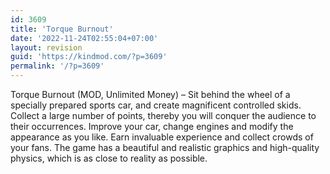 ```yaml
---
id: 3609
title: 'Torque Burnout'
date: '2022-11-24T02:55:04+07:00'
layout: revision
guid: 'https://kindmod.com/?p=3609'
permalink: '/?p=3609'
---
```


Torque Burnout (MOD, Unlimited Money) – Sit behind the wheel of a specially prepared sports car, and create magnificent controlled skids. Collect a large number of points, thereby you will conquer the audience to their occurrences. Improve your car, change engines and modify the appearance as you like. Earn invaluable experience and collect crowds of your fans. The game has a beautiful and realistic graphics and high-quality physics, which is as close to reality as possible.
